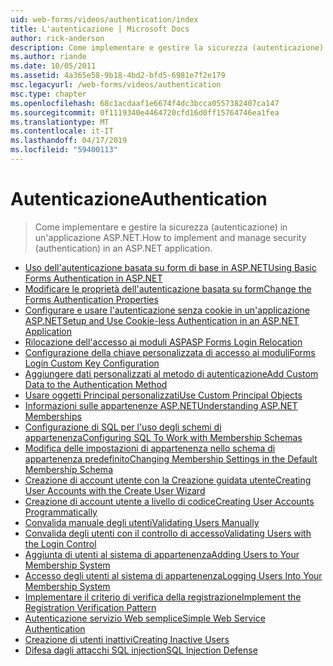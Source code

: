 ```yaml
---
uid: web-forms/videos/authentication/index
title: L'autenticazione | Microsoft Docs
author: rick-anderson
description: Come implementare e gestire la sicurezza (autenticazione) in un'applicazione ASP.NET.
ms.author: riande
ms.date: 10/05/2011
ms.assetid: 4a365e58-9b18-4bd2-bfd5-6981e7f2e179
msc.legacyurl: /web-forms/videos/authentication
msc.type: chapter
ms.openlocfilehash: 68c1acdaaf1e6674f4dc3bcca0557382407ca147
ms.sourcegitcommit: 0f1119340e4464720cfd16d0ff15764746ea1fea
ms.translationtype: MT
ms.contentlocale: it-IT
ms.lasthandoff: 04/17/2019
ms.locfileid: "59400113"
---
```

# <a name="authentication"></a><span data-ttu-id="33bb6-103">Autenticazione</span><span class="sxs-lookup"><span data-stu-id="33bb6-103">Authentication</span></span>

> <span data-ttu-id="33bb6-104">Come implementare e gestire la sicurezza (autenticazione) in un'applicazione ASP.NET.</span><span class="sxs-lookup"><span data-stu-id="33bb6-104">How to implement and manage security (authentication) in an ASP.NET application.</span></span>


- [<span data-ttu-id="33bb6-105">Uso dell'autenticazione basata su form di base in ASP.NET</span><span class="sxs-lookup"><span data-stu-id="33bb6-105">Using Basic Forms Authentication in ASP.NET</span></span>](using-basic-forms-authentication-in-aspnet.md)
- [<span data-ttu-id="33bb6-106">Modificare le proprietà dell'autenticazione basata su form</span><span class="sxs-lookup"><span data-stu-id="33bb6-106">Change the Forms Authentication Properties</span></span>](how-to-change-the-forms-authentication-properties.md)
- [<span data-ttu-id="33bb6-107">Configurare e usare l'autenticazione senza cookie in un'applicazione ASP.NET</span><span class="sxs-lookup"><span data-stu-id="33bb6-107">Setup and Use Cookie-less Authentication in an ASP.NET Application</span></span>](how-to-setup-and-use-cookie-less-authentication-in-an-aspnet-application.md)
- [<span data-ttu-id="33bb6-108">Rilocazione dell'accesso ai moduli ASP</span><span class="sxs-lookup"><span data-stu-id="33bb6-108">ASP Forms Login Relocation</span></span>](asp-forms-login-relocation.md)
- [<span data-ttu-id="33bb6-109">Configurazione della chiave personalizzata di accesso ai moduli</span><span class="sxs-lookup"><span data-stu-id="33bb6-109">Forms Login Custom Key Configuration</span></span>](forms-login-custom-key-configuration.md)
- [<span data-ttu-id="33bb6-110">Aggiungere dati personalizzati al metodo di autenticazione</span><span class="sxs-lookup"><span data-stu-id="33bb6-110">Add Custom Data to the Authentication Method</span></span>](add-custom-data-to-the-authentication-method.md)
- [<span data-ttu-id="33bb6-111">Usare oggetti Principal personalizzati</span><span class="sxs-lookup"><span data-stu-id="33bb6-111">Use Custom Principal Objects</span></span>](use-custom-principal-objects.md)
- [<span data-ttu-id="33bb6-112">Informazioni sulle appartenenze ASP.NET</span><span class="sxs-lookup"><span data-stu-id="33bb6-112">Understanding ASP.NET Memberships</span></span>](understanding-aspnet-memberships.md)
- [<span data-ttu-id="33bb6-113">Configurazione di SQL per l'uso degli schemi di appartenenza</span><span class="sxs-lookup"><span data-stu-id="33bb6-113">Configuring SQL To Work with Membership Schemas</span></span>](configuring-sql-to-work-with-membership-schemas.md)
- [<span data-ttu-id="33bb6-114">Modifica delle impostazioni di appartenenza nello schema di appartenenza predefinito</span><span class="sxs-lookup"><span data-stu-id="33bb6-114">Changing Membership Settings in the Default Membership Schema</span></span>](changing-membership-settings-in-the-default-membership-schema.md)
- [<span data-ttu-id="33bb6-115">Creazione di account utente con la Creazione guidata utente</span><span class="sxs-lookup"><span data-stu-id="33bb6-115">Creating User Accounts with the Create User Wizard</span></span>](creating-user-accounts-with-the-create-user-wizard.md)
- [<span data-ttu-id="33bb6-116">Creazione di account utente a livello di codice</span><span class="sxs-lookup"><span data-stu-id="33bb6-116">Creating User Accounts Programmatically</span></span>](creating-user-accounts-programmatically.md)
- [<span data-ttu-id="33bb6-117">Convalida manuale degli utenti</span><span class="sxs-lookup"><span data-stu-id="33bb6-117">Validating Users Manually</span></span>](validating-users-manually.md)
- [<span data-ttu-id="33bb6-118">Convalida degli utenti con il controllo di accesso</span><span class="sxs-lookup"><span data-stu-id="33bb6-118">Validating Users with the Login Control</span></span>](validating-users-with-the-login-control.md)
- [<span data-ttu-id="33bb6-119">Aggiunta di utenti al sistema di appartenenza</span><span class="sxs-lookup"><span data-stu-id="33bb6-119">Adding Users to Your Membership System</span></span>](adding-users-to-your-membership-system.md)
- [<span data-ttu-id="33bb6-120">Accesso degli utenti al sistema di appartenenza</span><span class="sxs-lookup"><span data-stu-id="33bb6-120">Logging Users Into Your Membership System</span></span>](logging-users-into-your-membership-system.md)
- [<span data-ttu-id="33bb6-121">Implementare il criterio di verifica della registrazione</span><span class="sxs-lookup"><span data-stu-id="33bb6-121">Implement the Registration Verification Pattern</span></span>](implement-the-registration-verification-pattern.md)
- [<span data-ttu-id="33bb6-122">Autenticazione servizio Web semplice</span><span class="sxs-lookup"><span data-stu-id="33bb6-122">Simple Web Service Authentication</span></span>](simple-web-service-authentication.md)
- [<span data-ttu-id="33bb6-123">Creazione di utenti inattivi</span><span class="sxs-lookup"><span data-stu-id="33bb6-123">Creating Inactive Users</span></span>](creating-inactive-users.md)
- [<span data-ttu-id="33bb6-124">Difesa dagli attacchi SQL injection</span><span class="sxs-lookup"><span data-stu-id="33bb6-124">SQL Injection Defense</span></span>](sql-injection-defense.md)
